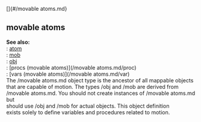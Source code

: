 []{#/movable atoms.md}    
## movable atoms    
**See also:**    
:   [atom](/atom)    
:   [mob](/mob)    
:   [obj](/obj)    
:   [procs (movable atoms)](/movable atoms.md/proc)    
:   [vars (movable atoms)](/movable atoms.md/var)    
The /movable atoms.md object type is the ancestor of all mappable objects    
that are capable of motion. The types /obj and /mob are derived from    
/movable atoms.md. You should not create instances of /movable atoms.md but    
should use /obj and /mob for actual objects. This object definition    
exists solely to define variables and procedures related to motion.  